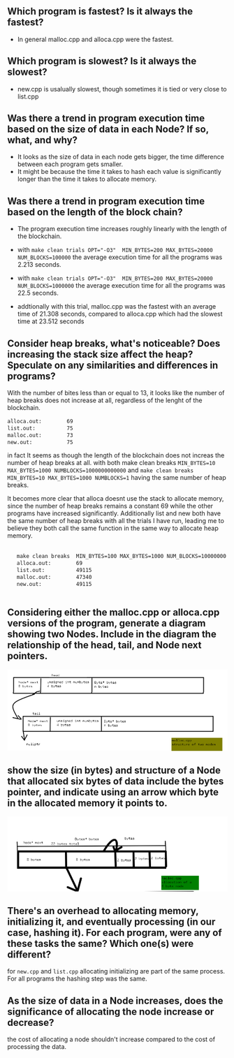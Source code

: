 
 ## Which program is fastest? Is it always the fastest?
- In general malloc.cpp and alloca.cpp were the fastest.

## Which program is slowest? Is it always the slowest?
- new.cpp is usalually slowest, though sometimes it is tied or very close to list.cpp

 ## Was there a trend in program execution time based on the size of data in each Node? If so, what, and why?
 - It looks as the size of data in each node gets bigger, the time difference between each program gets smaller.
 - It might be because the time it takes to hash each value is significantly longer than the time it takes to allocate memory.
     
## Was there a trend in program execution time based on the length of the block chain?
-  The program execution time  increases roughly linearly with the length of the blockchain. 

- with  `make clean trials OPT="-O3"  MIN_BYTES=200 MAX_BYTES=20000 NUM_BLOCKS=100000` the average execution time for all the programs was 2.213 seconds.

- with `make clean trials OPT="-O3"  MIN_BYTES=200 MAX_BYTES=20000 NUM_BLOCKS=1000000` the average execution time for all the programs was
22.5 seconds.

- addtionally with this trial, malloc.cpp was the fastest with an average time of 21.308 seconds, compared to alloca.cpp which had the slowest time at 23.512 seconds


## Consider heap breaks, what's noticeable? Does increasing the stack size affect the heap? Speculate on any similarities and differences in programs?

With the number of bites less than or equal to 13, it looks like the number of heap breaks does not increase at all, regardless of the lenght of the  blockchain. 
```
alloca.out:        69
list.out:          75
malloc.out:        73
new.out:           75
```
in fact It seems as though the length of the blockchain does not increas the number of heap breaks at all.
with both make clean breaks `MIN_BYTES=10 MAX_BYTES=1000 NUMBLOCKS=1000000000000` and `make clean breaks MIN_BYTES=10 MAX_BYTES=1000 NUMBLOCKS=1` having the same number of heap breaks. 

It becomes more clear that alloca doesnt use the stack to allocate memory, since the number of heap breaks remains a constant 69 while the other programs have increased significantly. Additionally list and new both have the same number of heap breaks with all the trials I have run, leading me to believe they both call the same function in the same way to allocate heap memory.
```

   make clean breaks  MIN_BYTES=100 MAX_BYTES=1000 NUM_BLOCKS=10000000
   alloca.out:        69
   list.out:          49115
   malloc.out:        47340
   new.out:           49115
  
```





## Considering either the malloc.cpp or alloca.cpp versions of the program, generate a diagram showing two Nodes. Include in the diagram the relationship of the head, tail, and Node next pointers.
![malloc.cpp nodes](https://raw.githubusercontent.com/KyleRockwell/SSU-CS-351/refs/heads/main/Project-1/2%20nodes.png)


## show the size (in bytes) and structure of a Node that allocated six bytes of data include the bytes pointer, and indicate using an arrow which byte in the allocated memory it points to.
![malloc.cpp node of 6 bytes](https://raw.githubusercontent.com/KyleRockwell/SSU-CS-351/refs/heads/main/Project-1/1%20node.png)


## There's an overhead to allocating memory, initializing it, and eventually processing (in our case, hashing it). For each program, were any of these tasks the same? Which one(s) were different?
for `new.cpp` and `list.cpp` allocating initializing are part of the same process. For all programs the hashing step was the same. 

## As the size of data in a Node increases, does the significance of allocating the node increase or decrease?
the cost of allocating a node shouldn't increase compared to the cost of processing the data. 

